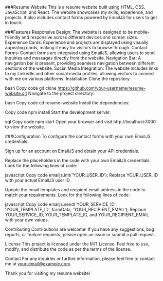 ###Resume Website
This is a resume website built using HTML, CSS, JavaScript, and React. The website showcases my skills, experience, and projects. It also includes contact forms powered by EmailJS for users to get in touch.

###Features
Responsive Design: The website is designed to be mobile-friendly and responsive across different devices and screen sizes.
Experience Cards: Experience and projects are displayed using visually appealing cards, making it easy for visitors to browse through.
Contact Forms: Contact forms are integrated using EmailJS, allowing users to send inquiries and messages directly from the website.
Navigation Bar: A navigation bar is present, providing seamless navigation between different sections of the website.
Social Media Integration: The website includes links to my LinkedIn and other social media profiles, allowing visitors to connect with me on various platforms.
Installation
Clone the repository:

bash
Copy code
git clone https://github.com/your-username/resume-website.git
Navigate to the project directory:

bash
Copy code
cd resume-website
Install the dependencies:

Copy code
npm install
Start the development server:

sql
Copy code
npm start
Open your browser and visit http://localhost:3000 to view the website.

###Configuration
To configure the contact forms with your own EmailJS credentials:

Sign up for an account on EmailJS and obtain your API credentials.

Replace the placeholders in the code with your own EmailJS credentials. Look for the following lines of code:

javascript
Copy code
emailjs.init('YOUR_USER_ID');
Replace YOUR_USER_ID with your actual EmailJS user ID.

Update the email templates and recipient email address in the code to match your requirements. Look for the following lines of code:

javascript
Copy code
emailjs.send('YOUR_SERVICE_ID', 'YOUR_TEMPLATE_ID', formData, 'YOUR_RECIPIENT_EMAIL');
Replace YOUR_SERVICE_ID, YOUR_TEMPLATE_ID, and YOUR_RECIPIENT_EMAIL with your own values.

Contributing
Contributions are welcome! If you have any suggestions, bug reports, or feature requests, please open an issue or submit a pull request.

License
This project is licensed under the MIT License. Feel free to use, modify, and distribute the code as per the terms of the license.

Contact
For any inquiries or further information, please feel free to contact me at your-email@example.com.

Thank you for visiting my resume website!